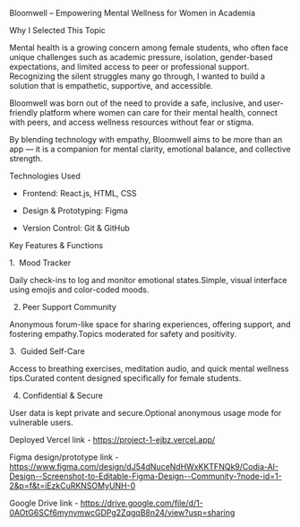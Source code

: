 
Bloomwell – Empowering Mental Wellness for Women in Academia

Why I Selected This Topic

Mental health is a growing concern among female  students, who often face unique challenges such as academic pressure, isolation, gender-based expectations, and limited access to peer or professional support. Recognizing the silent struggles many go through, I wanted to build a solution that is empathetic, supportive, and accessible.

Bloomwell was born out of the need to provide a safe, inclusive, and user-friendly platform where women can care for their mental health, connect with peers, and access wellness resources without fear or stigma.

By blending technology with empathy, Bloomwell aims to be more than an app — it is a companion for mental clarity, emotional balance, and collective strength.



Technologies Used

- Frontend: React.js, HTML, CSS

- Design & Prototyping: Figma

- Version Control: Git & GitHub



Key Features & Functions

1.  Mood Tracker

Daily check-ins to log and monitor emotional states.Simple, visual interface using emojis and color-coded moods.

2. Peer Support Community

Anonymous forum-like space for sharing experiences, offering support, and fostering empathy.Topics moderated for safety and positivity.

3.  Guided Self-Care

Access to breathing exercises, meditation audio, and quick mental wellness tips.Curated content designed specifically for female students.

4. Confidential & Secure

User data is kept private and secure.Optional anonymous usage mode for vulnerable users.




Deployed Vercel link - https://project-1-ejbz.vercel.app/

Figma design/prototype link - https://www.figma.com/design/dJ54dNuceNdHWxKKTFNQk9/Codia-AI-Design--Screenshot-to-Editable-Figma-Design--Community-?node-id=1-2&p=f&t=iEzkCuRKNSOMyUNH-0

Google Drive link - https://drive.google.com/file/d/1-0AOtG6SCf6mynvmwcGDPg2ZqgqB8n24/view?usp=sharing
